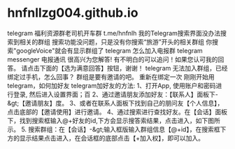 # hnfnllzg004.github.io
telegram 福利资源群老司机开车群 t.me/hnfnlh  我的Telegram搜索界面没办法搜索到相关的群组 搜索功能没问题，只是没有你搜索“旅游”开头的相关群组 你搜索"googleVoice"就会有显示群组了 telegram 怎么加入电报群 telegram messenger 电报通讯 很高兴为您解答! 有不明白的可以追问！如果您认可我的回答。 请点击下面的【选为满意回答】按钮，谢谢！ telegram 无法加入群组，已经绑定过手机，怎么回事？ 群组是要有邀请的吧。 重新在绑定一次 刚刚开始用telegram，如何加好友 telegram加好友的方法: 1、打开App, 使用账户和密码进行登录, 然后进入设置界面；百 2、通过邀请朋友添加好友：【联系人】面板下-&amp;gt;【邀请朋友】度。 3、或者在联系人面板下找到自己的朋问友【个人信息】，点击底部的【邀请使用】进行邀请。 4、通过搜索进行查找好友。在【会话】面板下，找到搜索框输入@+好友的id,下方会显示搜答索结果，点击进入，如下图所示。 5. 搜索群组：在【会话】-&amp;gt;输入框版输入群组信息【@+id】，在搜索框下方的显示结果点击进入，在会话框的底部点击【+加入权】，即可以加入。
